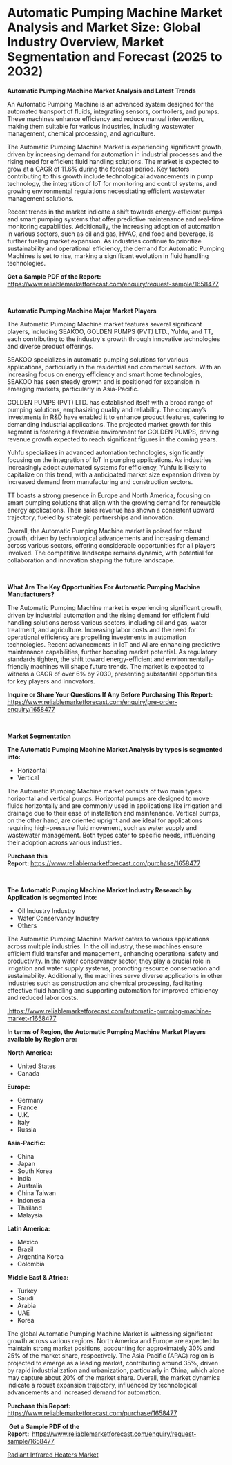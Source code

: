 <p><h1>Automatic Pumping Machine Market Analysis and Market Size: Global Industry Overview, Market Segmentation and Forecast (2025 to 2032)</h1></p><p><strong>Automatic Pumping Machine Market Analysis and Latest Trends</strong></p>
<p><p>An Automatic Pumping Machine is an advanced system designed for the automated transport of fluids, integrating sensors, controllers, and pumps. These machines enhance efficiency and reduce manual intervention, making them suitable for various industries, including wastewater management, chemical processing, and agriculture.</p><p>The Automatic Pumping Machine Market is experiencing significant growth, driven by increasing demand for automation in industrial processes and the rising need for efficient fluid handling solutions. The market is expected to grow at a CAGR of 11.6% during the forecast period. Key factors contributing to this growth include technological advancements in pump technology, the integration of IoT for monitoring and control systems, and growing environmental regulations necessitating efficient wastewater management solutions.</p><p>Recent trends in the market indicate a shift towards energy-efficient pumps and smart pumping systems that offer predictive maintenance and real-time monitoring capabilities. Additionally, the increasing adoption of automation in various sectors, such as oil and gas, HVAC, and food and beverage, is further fueling market expansion. As industries continue to prioritize sustainability and operational efficiency, the demand for Automatic Pumping Machines is set to rise, marking a significant evolution in fluid handling technologies.</p></p>
<p><strong>Get a Sample PDF of the Report:&nbsp;</strong> <a href="https://www.reliablemarketforecast.com/enquiry/request-sample/1658477?utm_campaign=1893&utm_medium=2&utm_source=Github&utm_content=ia&utm_term=17022025&utm_id=automatic-pumping-machine">https://www.reliablemarketforecast.com/enquiry/request-sample/1658477</a></p>
<p>&nbsp;</p>
<p><strong>Automatic Pumping Machine Major Market Players</strong></p>
<p><p>The Automatic Pumping Machine market features several significant players, including SEAKOO, GOLDEN PUMPS (PVT) LTD., Yuhfu, and TT, each contributing to the industry's growth through innovative technologies and diverse product offerings.</p><p>SEAKOO specializes in automatic pumping solutions for various applications, particularly in the residential and commercial sectors. With an increasing focus on energy efficiency and smart home technologies, SEAKOO has seen steady growth and is positioned for expansion in emerging markets, particularly in Asia-Pacific.</p><p>GOLDEN PUMPS (PVT) LTD. has established itself with a broad range of pumping solutions, emphasizing quality and reliability. The company’s investments in R&D have enabled it to enhance product features, catering to demanding industrial applications. The projected market growth for this segment is fostering a favorable environment for GOLDEN PUMPS, driving revenue growth expected to reach significant figures in the coming years.</p><p>Yuhfu specializes in advanced automation technologies, significantly focusing on the integration of IoT in pumping applications. As industries increasingly adopt automated systems for efficiency, Yuhfu is likely to capitalize on this trend, with a anticipated market size expansion driven by increased demand from manufacturing and construction sectors.</p><p>TT boasts a strong presence in Europe and North America, focusing on smart pumping solutions that align with the growing demand for renewable energy applications. Their sales revenue has shown a consistent upward trajectory, fueled by strategic partnerships and innovation.</p><p>Overall, the Automatic Pumping Machine market is poised for robust growth, driven by technological advancements and increasing demand across various sectors, offering considerable opportunities for all players involved. The competitive landscape remains dynamic, with potential for collaboration and innovation shaping the future landscape.</p></p>
<p>&nbsp;</p>
<p><strong>What Are The Key Opportunities For Automatic Pumping Machine Manufacturers?</strong></p>
<p><p>The Automatic Pumping Machine market is experiencing significant growth, driven by industrial automation and the rising demand for efficient fluid handling solutions across various sectors, including oil and gas, water treatment, and agriculture. Increasing labor costs and the need for operational efficiency are propelling investments in automation technologies. Recent advancements in IoT and AI are enhancing predictive maintenance capabilities, further boosting market potential. As regulatory standards tighten, the shift toward energy-efficient and environmentally-friendly machines will shape future trends. The market is expected to witness a CAGR of over 6% by 2030, presenting substantial opportunities for key players and innovators.</p></p>
<p><strong>Inquire or Share Your Questions If Any Before Purchasing This Report:</strong> <a href="https://www.reliablemarketforecast.com/enquiry/pre-order-enquiry/1658477?utm_campaign=1893&utm_medium=2&utm_source=Github&utm_content=ia&utm_term=17022025&utm_id=automatic-pumping-machine">https://www.reliablemarketforecast.com/enquiry/pre-order-enquiry/1658477</a></p>
<p>&nbsp;</p>
<p><strong>Market Segmentation</strong></p>
<p><strong>The Automatic Pumping Machine Market Analysis by types is segmented into:</strong></p>
<p><ul><li>Horizontal</li><li>Vertical</li></ul></p>
<p><p>The Automatic Pumping Machine market consists of two main types: horizontal and vertical pumps. Horizontal pumps are designed to move fluids horizontally and are commonly used in applications like irrigation and drainage due to their ease of installation and maintenance. Vertical pumps, on the other hand, are oriented upright and are ideal for applications requiring high-pressure fluid movement, such as water supply and wastewater management. Both types cater to specific needs, influencing their adoption across various industries.</p></p>
<p><strong>Purchase this Report:&nbsp;</strong><a href="https://www.reliablemarketforecast.com/purchase/1658477?utm_campaign=1893&utm_medium=2&utm_source=Github&utm_content=ia&utm_term=17022025&utm_id=automatic-pumping-machine">https://www.reliablemarketforecast.com/purchase/1658477</a></p>
<p>&nbsp;</p>
<p><strong>The Automatic Pumping Machine Market Industry Research by Application is segmented into:</strong></p>
<p><ul><li>Oil Industry Industry</li><li>Water Conservancy Industry</li><li>Others</li></ul></p>
<p><p>The Automatic Pumping Machine Market caters to various applications across multiple industries. In the oil industry, these machines ensure efficient fluid transfer and management, enhancing operational safety and productivity. In the water conservancy sector, they play a crucial role in irrigation and water supply systems, promoting resource conservation and sustainability. Additionally, the machines serve diverse applications in other industries such as construction and chemical processing, facilitating effective fluid handling and supporting automation for improved efficiency and reduced labor costs.</p></p>
<p><a href="https://www.reliablemarketforecast.com/automatic-pumping-machine-market-r1658477?utm_campaign=1893&utm_medium=2&utm_source=Github&utm_content=ia&utm_term=17022025&utm_id=automatic-pumping-machine">&nbsp;https://www.reliablemarketforecast.com/automatic-pumping-machine-market-r1658477</a></p>
<p><strong>In terms of Region, the Automatic Pumping Machine Market Players available by Region are:</strong></p>
<p>
    <p> <strong> North America: </strong>
        <ul>
            <li>United States</li>
            <li>Canada</li>
        </ul>
        </p> 
    <p> <strong> Europe: </strong>
        <ul>
            <li>Germany</li>
            <li>France</li>
            <li>U.K.</li>
            <li>Italy</li>
            <li>Russia</li>
        </ul>
        </p> 
    <p> <strong> Asia-Pacific: </strong>
        <ul>
            <li>China</li>
            <li>Japan</li>
            <li>South Korea</li>
            <li>India</li>
            <li>Australia</li>
            <li>China Taiwan</li>
            <li>Indonesia</li>
            <li>Thailand</li>
            <li>Malaysia</li>
        </ul>
        </p> 
    <p> <strong> Latin America: </strong>
        <ul>
            <li>Mexico</li>
            <li>Brazil</li>
            <li>Argentina Korea</li>
            <li>Colombia</li>
        </ul>
        </p> 
    <p> <strong> Middle East & Africa: </strong>
        <ul>
            <li>Turkey</li>
            <li>Saudi</li>
            <li>Arabia</li>
            <li>UAE</li>
            <li>Korea</li>
        </ul>
    </p>
    </p>
<p><p>The global Automatic Pumping Machine Market is witnessing significant growth across various regions. North America and Europe are expected to maintain strong market positions, accounting for approximately 30% and 25% of the market share, respectively. The Asia-Pacific (APAC) region is projected to emerge as a leading market, contributing around 35%, driven by rapid industrialization and urbanization, particularly in China, which alone may capture about 20% of the market share. Overall, the market dynamics indicate a robust expansion trajectory, influenced by technological advancements and increased demand for automation.</p></p>
<p><strong>Purchase this Report: </strong><a href="https://www.reliablemarketforecast.com/purchase/1658477?utm_campaign=1893&utm_medium=2&utm_source=Github&utm_content=ia&utm_term=17022025&utm_id=automatic-pumping-machine">https://www.reliablemarketforecast.com/purchase/1658477</a></p>
<p>&nbsp;<strong>Get a Sample PDF of the Report:&nbsp;&nbsp;</strong><a href="https://www.reliablemarketforecast.com/enquiry/request-sample/1658477?utm_campaign=1893&utm_medium=2&utm_source=Github&utm_content=ia&utm_term=17022025&utm_id=automatic-pumping-machine">https://www.reliablemarketforecast.com/enquiry/request-sample/1658477</a></p>
<p><strong></strong></p>
<p><p><a href="https://github.com/PeterParrish5/Market-Research-Report-List-7/blob/main/radiant-infrared-heaters-market.md?utm_campaign=1893&utm_medium=2&utm_source=Github&utm_content=ia&utm_term=17022025&utm_id=automatic-pumping-machine">Radiant Infrared Heaters Market</a></p></p>